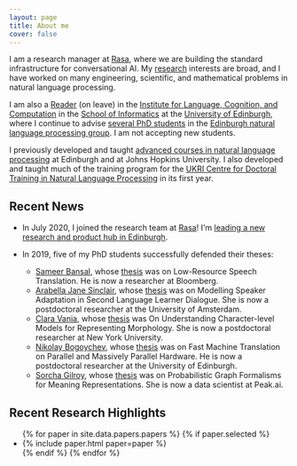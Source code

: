 ```yaml
---
layout: page
title: About me
cover: false
---
```

I am a research manager at [Rasa](https://rasa.com), where we are building
the standard infrastructure for conversational AI.
My [research](papers) interests are broad, and I have worked on many engineering, scientific,
and mathematical problems in natural language processing. 

I am also a [Reader](https://en.wikipedia.org/wiki/Reader_(academic_rank)) (on leave)
in the [Institute for Language, Cognition, and Computation](http://web.inf.ed.ac.uk/ilcc)
in the [School of Informatics](http://web.inf.ed.ac.uk/)
at the [University of Edinburgh](https://www.ed.ac.uk/), where I 
continue to advise [several PhD students](collaborators) in the
[Edinburgh natural language processing group](http://groups.inf.ed.ac.uk/edinburghnlp/).
I am not accepting new students.

I previously developed and taught [advanced courses in natural language processing](teaching)
at Edinburgh and at Johns Hopkins University. I also developed and taught
much of the training program for the [UKRI Centre for Doctoral Training in Natural Language Processing](https://nlp-cdt.ac.uk/) 
in its first year. 

## Recent News
* In July 2020, I joined the research team at [Rasa](https://rasa.com)! I'm [leading a new research and product hub in Edinburgh](https://www.prnewswire.com/news-releases/rasa-raises-26m-in-series-b-funding-led-by-andreessen-horowitz-301081571.html).
  
* In 2019, five of my PhD students successfully defended their theses:
  - [Sameer Bansal](https://0xsameer.github.io/), whose [thesis](https://era.ed.ac.uk/handle/1842/36781) was on 
    Low-Resource Speech Translation. He is now a researcher at Bloomberg.
  - [Arabella Jane Sinclair](https://staff.fnwi.uva.nl/a.j.sinclair/),
    whose [thesis](https://era.ed.ac.uk/handle/1842/37009) was on Modelling Speaker Adaptation in Second 
    Language Learner Dialogue. 
    She is now a postdoctoral researcher at the University of Amsterdam.
  - [Clara Vania](https://claravania.github.io/), whose [thesis](https://era.ed.ac.uk/handle/1842/36742) was 
    On Understanding Character-level Models for Representing Morphology.
    She is now a postdoctoral researcher at New York University.
  - [Nikolay Bogoychev](https://nbogoychev.com/),
    whose [thesis](https://www.era.lib.ed.ac.uk/handle/1842/35886) 
    was on Fast Machine Translation on Parallel and Massively Parallel 
    Hardware. 
    He is now a postdoctoral researcher at the University of Edinburgh.
  - [Sorcha Gilroy](https://uk.linkedin.com/in/sorcha-gilroy-a6105693), whose 
    [thesis](https://www.era.lib.ed.ac.uk/handle/1842/35606) was on 
    Probabilistic Graph Formalisms for Meaning Representations. 
    She is now a data scientist at Peak.ai.

## Recent Research Highlights

<ul>
{% for paper in site.data.papers.papers %}
  {% if paper.selected %}
  <li>
  {% include paper.html paper=paper %}
  </li>
  {% endif %}
{% endfor %}
</ul>

